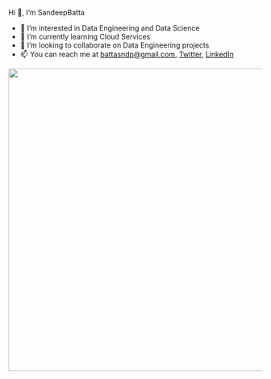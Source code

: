Hi 👋, I’m SandeepBatta
- 👀 I’m interested in Data Engineering and Data Science
- 🌱 I’m currently learning Cloud Services
- 💞️ I’m looking to collaborate on Data Engineering projects
- 📫 You can reach me at battasndp@gmail.com, [Twitter](https://twitter.com/s_nd_p), [LinkedIn](https://linkedin.com/in/sandeepbatta)
<img src="https://github-readme-stats.vercel.app/api?username=SandeepBatta&&show_icons=true&title_color=ffffff&icon_color=bb2acf&text_color=daf7dc&bg_color=151515" width="600">

